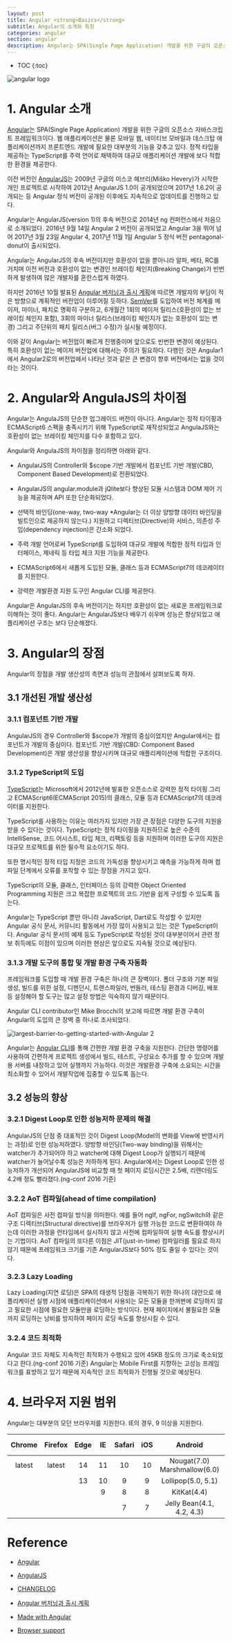 ```yaml
---
layout: post
title: Angular <strong>Basics</strong>
subtitle: Angular의 소개와 특징
categories: angular
section: angular
description: Angular는 SPA(Single Page Application) 개발을 위한 구글의 오픈소스 자바스크립트 프레임워크이다. 웹뿐만 아니라 모바일 웹, 네이티브 모바일과 데스크탑 애플리케이션까지 프론트엔드 개발에 필요한 대부분의 기능을 갖추고 있다. 정적 타입을 제공하는 TypeScript를 주력 언어로 채택하여 대규모 애플리케이션 개발에 보다 적합한 환경을 제공한다.
---
```


* TOC
{:toc}

![angular logo](/img/angular-logo.png)

# 1. Angular 소개

[Angular](https://angular.io/)는 SPA(Single Page Application) 개발을 위한 구글의 오픈소스 자바스크립트 프레임워크이다. 웹 애플리케이션은 물론 모바일 웹, 네이티브 모바일과 데스크탑 애플리케이션까지 프론트엔드 개발에 필요한 대부분의 기능을 갖추고 있다. 정적 타입을 제공하는 TypeScript를 주력 언어로 채택하여 대규모 애플리케이션 개발에 보다 적합한 환경을 제공한다.

이전 버전인 [AngularJS](https://angularjs.org/)는 2009년 구글의 미스코 헤브리(Miško Hevery)가 시작한 개인 프로젝트로 시작하여 2012년 AngularJS 1.0이 공개되었으며 2017년 1.6.2이 공개되는 등 Angular 정식 버전이 공개된 이후에도 지속적으로 업데이트를 진행하고 있다.

Angular는 AngularJS(version 1)의 후속 버전으로 2014년 ng 컨퍼런스에서 처음으로 소개되었다. 2016년 9월 14일 Angular 2 버전이 공개되었고 Angular 3을 뛰어 넘어 2017년 3월 23일 Angular 4, 2017년 11월 1일 Angular 5 정식 버전 pentagonal-donut이 출시되었다.

Angular는 AngularJS의 후속 버전이지만 호환성이 없을 뿐아니라 알파, 베타, RC를 거치며 이전 버전과 호환성이 없는 변경인 브레이킹 체인지(Breaking Change)가 빈번하게 발생하여 많은 개발자를 혼란스럽게 하였다.

하지만 2016년 10월 발표된 [Angular 버저닝과 출시 계획](http://angularjs.blogspot.kr/2016/10/versioning-and-releasing-angular.html)에 따르면 개발자의 부담이 적은 방향으로 계획적인 버전업이 이루어질 듯하다. [SemVer](http://semver.org/lang/ko/)를 도입하여 버전 체계를 메이저, 마이너, 패치로 명확히 구분하고, 6개월간 1회의 메이저 릴리스(호환성이 없는 브레이킹 체인지 포함), 3회의 마이너 릴리스(브레이킹 체인지가 없는 호환성이 있는 변경) 그리고 주단위의 패치 릴리스(버그 수정)가 실시될 예정이다.

이와 같이 Angular는 버전업이 빠르게 진행중이며 앞으로도 빈번한 변경이 예상된다. 특히 호환성이 없는 메이저 버전업에 대해서는 주의가 필요하다. 다행인 것은 Angular1에서 Angular2로의 버전업에서 나타난 것과 같은 큰 변경이 향후 버전에서는 없을 것이라는 것이다.

# 2. Angular와 AngulaJS의 차이점

Angular는 AngulaJS의 단순한 업그레이드 버전이 아니다. Angular는 정적 타이핑과 ECMAScript6 스펙을 충족시키기 위해 TypeScript로 재작성되었고 AngulaJS와는 호환성이 없는 브레이킹 체인지를 다수 포함하고 있다.

Angular와 AngulaJS의 차이점을 정리하면 아래와 같다.

- AngularJS의 Controller와 $scope 기반 개발에서 컴포넌트 기반 개발(CBD, Component Based Development)로 전환되었다.

- AngularJS의 angular.module과 jQlite보다 향상된 모듈 시스템과 DOM 제어 기능을 제공하며 API 또한 단순화되었다.

- 선택적 바인딩(one-way, two-way *Angular는 더 이상 양방향 데이터 바인딩을 빌트인으로 제공하지 않는다.) 지원하고 디렉티브(Directive)와 서비스, 의존성 주입(dependency injection)은 간소화 되었다.

- 주력 개발 언어로써 TypeScript를 도입하여 대규모 개발에 적합한 정적 타입과 인터페이스, 제네릭 등 타입 체크 지원 기능을 제공한다.

- ECMAScript6에서 새롭게 도입된 모듈, 클래스 등과 ECMAScript7의 데코레이터를 지원한다.

- 강력한 개발환경 지원 도구인 Angular CLI를 제공한다.

Angular은 AngularJS의 후속 버전이기는 하지만 호환성이 없는 새로운 프레임워크로 이해하는 것이 좋다. Angular는 AngularJS보다 배우기 쉬우며 성능은 향상되었고 애플리케이션 구조는 보다 단순해졌다.

# 3. Angular의 장점

Angular의 장점을 개발 생산성의 측면과 성능의 관점에서 살펴보도록 하자.

## 3.1 개선된 개발 생산성

### 3.1.1 컴포넌트 기반 개발

AngularJS의 경우 Controller와 $scope가 개발의 중심이었지만 Angular에서는 컴포넌트가 개발의 중심이다. 컴포넌트 기반 개발(CBD: Component Based Development)은 개발 생산성을 향상시키며 대규모 애플리케이션에 적합한 구조이다.

### 3.1.2 TypeScript의 도입

[TypeScript](./typescript-introduction)는 Microsoft에서 2012년에 발표한 오픈소스로 강력한 정적 타이핑 그리고 ECMAScript6(ECMAScript 2015)의 클래스, 모듈 등과 ECMAScript7의 데코레이터를 지원한다.

TypeScript를 사용하는 이유는 여러가지 있지만 가장 큰 장점은 다양한 도구의 지원을 받을 수 있다는 것이다. TypeScript는 정적 타이핑을 지원하므로 높은 수준의 IntelliSense, 코드 어시스트, 타입 체크, 리팩토링 등을 지원하며 이러한 도구의 지원은 대규모 프로젝트를 위한 필수적 요소이기도 하다.

또한 명시적인 정적 타입 지정은 코드의 가독성을 향상시키고 예측을 가능하게 하며 컴파일 단계에서 오류를 포착할 수 있는 장점을 가지고 있다.

TypeScript의 모듈, 클래스, 인터페이스 등의 강력한 Object Oriented Programming 지원은 크고 복잡한 프로젝트의 코드 기반을 쉽게 구성할 수 있도록 돕는다.

Angular는 TypeScript 뿐만 아니라 JavaScript, Dart로도 작성할 수 있지만 Angular 공식 문서, 커뮤니티 활동에서 가장 많이 사용되고 있는 것은 TypeScript이다. Angular 공식 문서의 예제 등도 TypeScript로 작성된 것이 대부분이어서 관련 정보 취득에도 이점이 있으며 이러한 현상은 앞으로도 지속될 것으로 예상된다.

### 3.1.3 개발 도구의 통합 및 개발 환경 구축 자동화

프레임워크를 도입할 때 개발 환경 구축은 하나의 큰 장벽이다. 폴더 구조와 기본 파일 생성, 빌드를 위한 설정, 디펜던시, 트랜스파일러, 번들러, 테스팅 환경과 디버깅, 배포 등 설정해야 할 도구는 많고 설정 방법은 익숙하지 않기 때문이다.

Angular CLI contributor인 Mike Brocchi‏의 보고에 따르면 개발 환경 구축이 Angular의 도입의 큰 장벽 중 하나로 조사되었다.

![largest-barrier-to-getting-started-with-Angular 2](img/largest-barrier-to-getting-started-with-Angular2.png)

Angular는 [Angular CLI](https://cli.angular.io/)를 통해 간편한 개발 환경 구축을 지원한다. 간단한 명령어를 사용하여 간편하게 프로젝트 생성에서 빌드, 테스트, 구성요소 추가를 할 수 있으며 개발용 서버를 내장하고 있어 실행까지 가능하다. 이것은 개발환경 구축에 소요되는 시간을 최소화할 수 있어서 개발작업에 집중할 수 있도록 돕는다.

## 3.2 성능의 향상

### 3.2.1 Digest Loop로 인한 성능저하 문제의 해결

AngularJS의 단점 중 대표적인 것이 Digest Loop(Model의 변화를 View에 반영시키는 과정)로 인한 성능저하였다. 양방향 바인딩(Two-way binding)을 위해서는 watcher가 추가되어야 하고 watcher에 대해 Digest Loop가 실행되기 때문에 watcher가 늘어날수록 성능은 저하하게 된다. Angular에서는 Digest Loop로 인한 성능저하가 개선되어 AngularJS에 비교할 때 첫 페이지 로딩시간은 2.5배, 리렌더링도 4.2배 정도 빨라졌다.(ng-conf 2016 기준)

### 3.2.2 AoT 컴파일(ahead of time compilation)

AoT 컴파일은 사전 컴파일 방식을 의미한다. 예를 들어 ngIf, ngFor, ngSwitch와 같은 구조 디렉티브(Structural directive)를 브라우저가 실행 가능한 코드로 변환하여야 하는데 이러한 과정을 런타임에서 실시하지 않고 사전에 컴파일하여 실행 속도를 향상시키는 기법이다. AoT 컴파일의 또다른 이점은 JIT(just-in-time) 컴파일러를 필요로 하지 않기 때문에 프레임워크 크기를 기존 AngularJS보다 50% 정도 줄일 수 있다는 것이다.

### 3.2.3 Lazy Loading

Lazy Loading(지연 로딩)은 SPA의 태생적 단점을 극복하기 위한 하나의 대안으로 애플리케이션 실행 시점에 애플리케이션에서 사용되는 모든 모듈을 한꺼번에 로딩하지 않고 필요한 시점에 필요한 모듈만을 로딩하는 방식이다. 현재 페이지에서 불필요한 모듈까지 로딩하는 낭비를 방지하여 페이지 로딩 속도를 향상시킬 수 있다.

### 3.2.4 코드 최적화

Angular 코드 자체도 지속적인 최적화가 수행되고 있어 45KB 정도의 크기로 축소되었다고 한다.(ng-conf 2016 기준) Angular는 Mobile First를 지향하는 고성능 프레임워크를 표방하고 있기 때문에 지속적인 코드 최적화가 진행될 것으로 예상된다.

# 4. 브라우저 지원 범위

Angular는 대부분의 모던 브라우저를 지원한다. IE의 경우, 9 이상을 지원한다.

| Chrome | Firefox | Edge  | IE   | Safari | iOS   | Android                      |IE Mobile |
|:------:|:-------:|:-----:|:----:|:------:|:-----:|:----------------------------:|:--------:|
| latest | latest  | 14    | 11   | 10     | 10    | Nougat(7.0) Marshmallow(6.0) | 11       |
|        |         | 13    | 10   | 9      | 9     | Lollipop(5.0, 5.1)           |          |
|        |         |       | 9    | 8      | 8     | KitKat(4.4)                  |          |
|        |         |       |      | 7      | 7     | Jelly Bean(4.1, 4.2, 4.3)    |          |

# Reference

* [Angular](https://angular.io/)

* [AngularJS](https://angularjs.org/)

* [CHANGELOG](https://github.com/angular/angular/blob/master/CHANGELOG.md)

* [Angular 버저닝과 출시 계획](http://angularjs.blogspot.kr/2016/10/versioning-and-releasing-angular.html)

* [Made with Angular](https://www.madewithangular.com/#/categories/google)

* [Browser support](https://angular.io/guide/browser-support)
